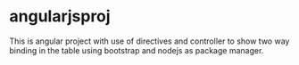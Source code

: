# angularjsproj
This is angular project with use of directives and controller to show
two way binding in the table using bootstrap and nodejs as package
manager.
